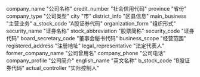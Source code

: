 company_name  "公司名称"
credit_number  "社会信用代码"
province  "省份"
company_type  "公司类型"
city  "市"
district_info  "区县信息"
main_business  "主营业务"
a_stock_code  "A股证券代码"
organization_form  "组织形式"
security_name  "证券名称"
stock_abbreviation  "股票简称"
security_code  "证券代码"
board_secretary_code  "董事会秘书代码"
business_scope  "经营范围"
registered_address  "注册地址"
legal_representative  "法定代表人"
former_company_name  "公司曾用名"
company_phone  "公司电话"
company_profile  "公司简介"
english_name  "英文名称"
b_stock_code  "B股证券代码"
actual_controller  "实际控制人"

